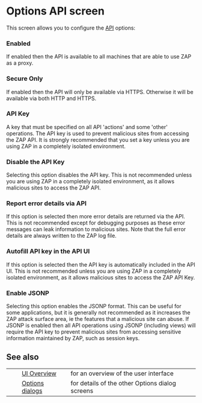 # Options API screen #

This screen allows you to configure the [API][] options:

### Enabled ###

If enabled then the API is available to all machines that are able to use ZAP as a proxy.


### Secure Only ###

If enabled then the API will only be available via HTTPS. Otherwise it will be available via both HTTP and HTTPS.


### API Key ###

A key that must be specified on all API 'actions' and some 'other' operations.
The API key is used to prevent malicious sites from accessing the ZAP API.
It is strongly recommended that you set a key unless you are using ZAP in a completely isolated environment.


### Disable the API Key ###

Selecting this option disables the API key.
This is not recommended unless you are using ZAP in a completely isolated environment, as it allows malicious sites to access the ZAP API.

### Report error details via API ###

If this option is selected then more error details are returned via the API.
This is not recommended except for debugging purposes as these error messages can leak information to malicious sites.
Note that the full error details are always written to the ZAP log file.

### Autofill API key in the API UI ###

If this option is selected then the API key is automatically included in the API UI.
This is not recommended unless you are using ZAP in a completely isolated environment, as it allows malicious sites to access the ZAP API Key.


### Enable JSONP ###

Selecting this option enables the JSONP format.
This can be useful for some applications, but it is generally not recommended as it increases the ZAP attack surface area, ie the features that a malicious site can abuse.
If JSONP is enabled then all API operations using JSONP (including views) will require the API key to prevent malicious sites from accessing sensitive information maintained by ZAP, such as session keys.

## See also ##

<table> 
 <tbody>
  <tr>
   <td>&nbsp;&nbsp;&nbsp;&nbsp;</td>
   <td> <a href="HelpUiOverview" rel="nofollow">UI Overview</a></td>
   <td>for an overview of the user interface</td>
  </tr> 
  <tr>
   <td>&nbsp;&nbsp;&nbsp;&nbsp;</td>
   <td> <a href="HelpUiDialogsOptionsOptions" rel="nofollow">Options dialogs</a></td>
   <td>for details of the other Options dialog screens</td>
  </tr> 
 </tbody>
</table>


[API]: HelpStartConceptsApi